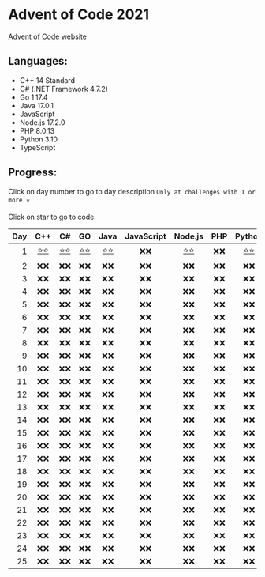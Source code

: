 # Advent of Code 2021

[Advent of Code website](https://adventofcode.com/2021)

## Languages:

- C++ 14 Standard
- C# (.NET Framework 4.7.2)
- Go 1.17.4
- Java 17.0.1
- JavaScript
- Node.js 17.2.0
- PHP 8.0.13
- Python 3.10
- TypeScript

## Progress:

Click on day number to go to day description `Only at challenges with 1 or more ⭐`

Click on star to go to code.

|           Day |            C++             |             C#             |             GO             |            Java            |         JavaScript         |          Node.js           |            PHP             |           Python           |         TypeScript         |
| ------------: | :------------------------: | :------------------------: | :------------------------: | :------------------------: | :------------------------: | :------------------------: | :------------------------: | :------------------------: | :------------------------: |
| [ 1][link000] | [⭐][link001][⭐][link002] | [⭐][link003][⭐][link004] | [⭐][link005][⭐][link006] | [⭐][link007][⭐][link008] | [❌][link009][❌][link009] | [⭐][link00b][⭐][link00c] | [❌][link00d][❌][link00e] | [⭐][link00f][⭐][link010] | [❌][link011][❌][link012] |
|             2 |            ❌❌            |            ❌❌            |            ❌❌            |            ❌❌            |            ❌❌            |            ❌❌            |            ❌❌            |            ❌❌            |            ❌❌            |
|             3 |            ❌❌            |            ❌❌            |            ❌❌            |            ❌❌            |            ❌❌            |            ❌❌            |            ❌❌            |            ❌❌            |            ❌❌            |
|             4 |            ❌❌            |            ❌❌            |            ❌❌            |            ❌❌            |            ❌❌            |            ❌❌            |            ❌❌            |            ❌❌            |            ❌❌            |
|             5 |            ❌❌            |            ❌❌            |            ❌❌            |            ❌❌            |            ❌❌            |            ❌❌            |            ❌❌            |            ❌❌            |            ❌❌            |
|             6 |            ❌❌            |            ❌❌            |            ❌❌            |            ❌❌            |            ❌❌            |            ❌❌            |            ❌❌            |            ❌❌            |            ❌❌            |
|             7 |            ❌❌            |            ❌❌            |            ❌❌            |            ❌❌            |            ❌❌            |            ❌❌            |            ❌❌            |            ❌❌            |            ❌❌            |
|             8 |            ❌❌            |            ❌❌            |            ❌❌            |            ❌❌            |            ❌❌            |            ❌❌            |            ❌❌            |            ❌❌            |            ❌❌            |
|             9 |            ❌❌            |            ❌❌            |            ❌❌            |            ❌❌            |            ❌❌            |            ❌❌            |            ❌❌            |            ❌❌            |            ❌❌            |
|            10 |            ❌❌            |            ❌❌            |            ❌❌            |            ❌❌            |            ❌❌            |            ❌❌            |            ❌❌            |            ❌❌            |            ❌❌            |
|            11 |            ❌❌            |            ❌❌            |            ❌❌            |            ❌❌            |            ❌❌            |            ❌❌            |            ❌❌            |            ❌❌            |            ❌❌            |
|            12 |            ❌❌            |            ❌❌            |            ❌❌            |            ❌❌            |            ❌❌            |            ❌❌            |            ❌❌            |            ❌❌            |            ❌❌            |
|            13 |            ❌❌            |            ❌❌            |            ❌❌            |            ❌❌            |            ❌❌            |            ❌❌            |            ❌❌            |            ❌❌            |            ❌❌            |
|            14 |            ❌❌            |            ❌❌            |            ❌❌            |            ❌❌            |            ❌❌            |            ❌❌            |            ❌❌            |            ❌❌            |            ❌❌            |
|            15 |            ❌❌            |            ❌❌            |            ❌❌            |            ❌❌            |            ❌❌            |            ❌❌            |            ❌❌            |            ❌❌            |            ❌❌            |
|            16 |            ❌❌            |            ❌❌            |            ❌❌            |            ❌❌            |            ❌❌            |            ❌❌            |            ❌❌            |            ❌❌            |            ❌❌            |
|            17 |            ❌❌            |            ❌❌            |            ❌❌            |            ❌❌            |            ❌❌            |            ❌❌            |            ❌❌            |            ❌❌            |            ❌❌            |
|            18 |            ❌❌            |            ❌❌            |            ❌❌            |            ❌❌            |            ❌❌            |            ❌❌            |            ❌❌            |            ❌❌            |            ❌❌            |
|            19 |            ❌❌            |            ❌❌            |            ❌❌            |            ❌❌            |            ❌❌            |            ❌❌            |            ❌❌            |            ❌❌            |            ❌❌            |
|            20 |            ❌❌            |            ❌❌            |            ❌❌            |            ❌❌            |            ❌❌            |            ❌❌            |            ❌❌            |            ❌❌            |            ❌❌            |
|            21 |            ❌❌            |            ❌❌            |            ❌❌            |            ❌❌            |            ❌❌            |            ❌❌            |            ❌❌            |            ❌❌            |            ❌❌            |
|            22 |            ❌❌            |            ❌❌            |            ❌❌            |            ❌❌            |            ❌❌            |            ❌❌            |            ❌❌            |            ❌❌            |            ❌❌            |
|            23 |            ❌❌            |            ❌❌            |            ❌❌            |            ❌❌            |            ❌❌            |            ❌❌            |            ❌❌            |            ❌❌            |            ❌❌            |
|            24 |            ❌❌            |            ❌❌            |            ❌❌            |            ❌❌            |            ❌❌            |            ❌❌            |            ❌❌            |            ❌❌            |            ❌❌            |
|            25 |            ❌❌            |            ❌❌            |            ❌❌            |            ❌❌            |            ❌❌            |            ❌❌            |            ❌❌            |            ❌❌            |            ❌❌            |

[link000]: https://adventofcode.com/2021/day/1
[link001]: cpp/Day1.cpp#L3
[link002]: cpp/Day1.cpp#L22
[link003]: cs/Day1.cs#L8
[link004]: cs/Day1.cs#L25
[link005]: go/Day1.go#L8
[link006]: go/Day1.go#L25
[link007]: java/src/cz/simik31/aoc2021/Day1.java#L5
[link008]: java/src/cz/simik31/aoc2021/Day1.java#L18
[link009]: README.md#Progress
[link00a]: README.md#Progress
[link00b]: nodejs/Day1.js#L4
[link00c]: nodejs/Day1.js#L19
[link00d]: README.md#Progress
[link00e]: README.md#Progress
[link00f]: python/Day1.py#L1
[link010]: python/Day1.py#L17
[link011]: README.md#Progress
[link012]: README.md#Progress
